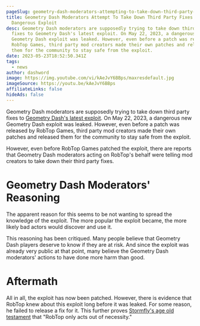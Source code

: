 ```yaml
---
pageSlug: geometry-dash-moderators-attempting-to-take-down-third-party-fixes-to-dangerous-exploit
title: Geometry Dash Moderators Attempt To Take Down Third Party Fixes To
  Dangerous Exploit
desc: Geometry Dash moderators are supposedly trying to take down third party
  fixes to Geometry Dash's latest exploit. On May 22, 2023, a dangerous new
  Geometry Dash exploit was leaked. However, even before a patch was released by
  RobTop Games, third party mod creators made their own patches and released
  them for the community to stay safe from the exploit.
date: 2023-05-23T18:52:50.341Z
tags:
  - news
author: dashword
image: https://img.youtube.com/vi/kAeJvY6BBps/maxresdefault.jpg
imageSource: https://youtu.be/kAeJvY6BBps
affiliateLinks: false
hideAds: false
---
```

Geometry Dash moderators are supposedly trying to take down third party fixes to [Geometry Dash's latest exploit](/posts/geometry-dash-exploit-puts-all-levels-and-you-at-risk/). On May 22, 2023, a dangerous new Geometry Dash exploit was leaked. However, even before a patch was released by RobTop Games, third party mod creators made their own patches and released them for the community to stay safe from the exploit.

However, even before RobTop Games patched the exploit, there are reports that Geometry Dash moderators acting on RobTop's behalf were telling mod creators to take down their third party fixes.

# Geometry Dash Moderators' Reasoning

The apparent reason for this seems to be not wanting to spread the knowledge of the exploit. The more popular the exploit became, the more likely bad actors would discover and use it.

This reasoning has been critiqued. Many people believe that Geometry Dash players deserve to know if they are at risk. And since the exploit was already very public at that point, many believe the Geometry Dash moderators' actions to have done more harm than good.

# Aftermath

All in all, the exploit has now been patched. However, there is evidence that RobTop knew about this exploit long before it was leaked. For some reason, he failed to release a fix for it. This further proves [Stormfly's age old testament](https://youtu.be/-okuM-2e8NA) that "RobTop only acts out of necessity."